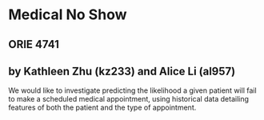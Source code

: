 # Medical No Show
## ORIE 4741
## by Kathleen Zhu (kz233) and Alice Li (al957)

We would like to investigate predicting the likelihood a given patient will fail to make a scheduled medical appointment, using historical data detailing features of both the patient and the type of appointment.  


